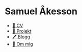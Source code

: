 ---
---

# Samuel Åkesson

- [💼 CV](cv.pdf)
- [📂 Projekt](projekt)
- [🖊️ Blogg](blogg)
- [🔎 Om mig](om-mig)
